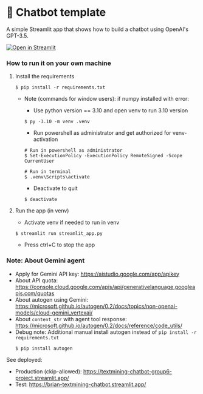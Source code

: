 # 💬 Chatbot template

A simple Streamlit app that shows how to build a chatbot using OpenAI's GPT-3.5.

[![Open in Streamlit](https://static.streamlit.io/badges/streamlit_badge_black_white.svg)](https://chatbot-template.streamlit.app/)

### How to run it on your own machine

1. Install the requirements

   ```
   $ pip install -r requirements.txt
   ```

    - Note (commands for window users): if numpy installed with error:
      - Use python version == 3.10 and open venv to run 3.10 version
      ```
      $ py -3.10 -m venv .venv
      ```
      -  Run powershell as administrator and get authorized for venv-activation
      ```
      # Run in powershell as administrator
      $ Set-ExecutionPolicy -ExecutionPolicy RemoteSigned -Scope CurrentUser
      ```

      ```
      # Run in terminal
      $ .venv\Scripts\activate
      ```

      - Deactivate to quit
      ```
      $ deactivate
      ```


2. Run the app (in venv)
   - Activate venv if needed to run in venv

   ```
   $ streamlit run streamlit_app.py
   ```

   - Press ctrl+C to stop the app

### Note: About Gemini agent
   - Apply for Gemini API key: https://aistudio.google.com/app/apikey
   - About API quota: https://console.cloud.google.com/apis/api/generativelanguage.googleapis.com/quotas
   - About autogen using Gemini: https://microsoft.github.io/autogen/0.2/docs/topics/non-openai-models/cloud-gemini_vertexai/
   - About `content_str` with agent tool response: https://microsoft.github.io/autogen/0.2/docs/reference/code_utils/
   - Debug note: Additional manual install autogen instead of `pip install -r requirements.txt`
      ```
      $ pip install autogen
      ```

See deployed:
- Production (ckip-allowed): https://textmining-chatbot-group6-project.streamlit.app/
- Test: https://brian-textmining-chatbot.streamlit.app/
